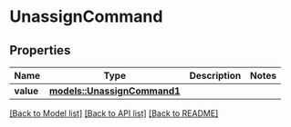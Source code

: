 # UnassignCommand

## Properties

Name | Type | Description | Notes
------------ | ------------- | ------------- | -------------
**value** | [**models::UnassignCommand1**](UnassignCommand1.md) |  | 

[[Back to Model list]](../README.md#documentation-for-models) [[Back to API list]](../README.md#documentation-for-api-endpoints) [[Back to README]](../README.md)


